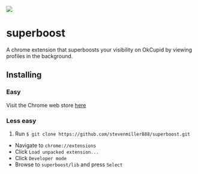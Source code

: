 ![](https://cldup.com/Lcein3tWXO.png)

# superboost

A chrome extension that superboosts your visibility on OkCupid by viewing profiles in the background.

## Installing

### Easy

Visit the Chrome web store [here](https://chrome.google.com/webstore/detail/superboost/lhgconpmfaejbedmoeahnejoejegekbc)

### Less easy

1. Run `$ git clone https://github.com/stevenmiller888/superboost.git`
- Navigate to `chrome://extensions`
- Click `Load unpacked extension...`
- Click `Developer mode`
- Browse to `superboost/lib` and press `Select`
